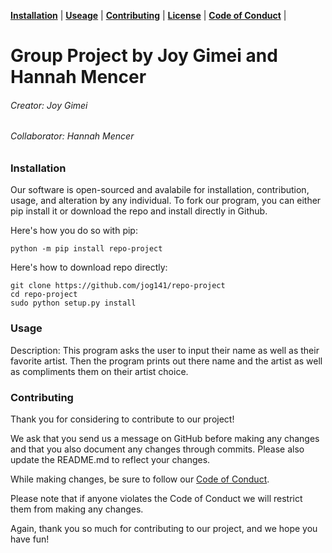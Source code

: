 **[Installation](#installation)** |
**[Useage](#usage)** |
**[Contributing](#contributing)** |
**[License](#license)** |
**[Code of Conduct](#code)** |

# Group Project by Joy Gimei and Hannah Mencer
###### Creator: Joy Gimei
###### Collaborator: Hannah Mencer

### Installation

Our software is open-sourced and avalabile for installation, contribution, usage, and alteration by any individual. To fork our program, you can either pip install it or download the repo and install directly in Github. 

Here's how you do so with pip:
```
python -m pip install repo-project
```

Here's how to download repo directly:
``` 
git clone https://github.com/jog141/repo-project
cd repo-project
sudo python setup.py install  
```
### Usage

Description:
This program asks the user to input their name as well as their favorite artist. Then the program prints out there name and the artist as well as compliments them on their artist choice.

### Contributing

Thank you for considering to contribute to our project! 

We ask that you send us a message on GitHub before making any changes and that you also document any changes through commits. Please also update the README.md to reflect your changes.

While making changes, be sure to follow our [Code of Conduct](https://github.com/jog141/repo-project/blob/master/CODE-OF-CONDUCT.md). 

Please note that if anyone violates the Code of Conduct we will restrict them from making any changes.

Again, thank you so much for contributing to our project, and we hope you have fun!
